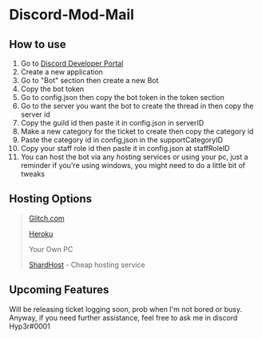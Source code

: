 # Discord-Mod-Mail

## How to use
1. Go to [Discord Developer Portal](https://discord.com/developers/applications)
2. Create a new application
3. Go to "Bot" section then create a new Bot
4. Copy the bot token
5. Go to config.json then copy the bot token in the token section
6. Go to the server you want the bot to create the thread in then copy the server id
7. Copy the guild id then paste it in config.json in serverID
8. Make a new category for the ticket to create then copy the category id
9. Paste the category id in config,json in the supportCategoryID
10. Copy your staff role id then paste it in config.json at staffRoleID
11. You can host the bot via any hosting services or using your pc, just a reminder if you're using windows, you might need to do a little bit of tweaks

## Hosting Options
> [Glitch.com](https://glitch.com/)
>
> [Heroku](https://www.heroku.com/)
>
> Your Own PC
>
> [ShardHost](https://shardhost.xyz) - Cheap hosting service

## Upcoming Features
Will be releasing ticket logging soon, prob when I'm not bored or busy. Anyway, if you need further assistance, feel free to ask me in discord Hyp3r#0001
